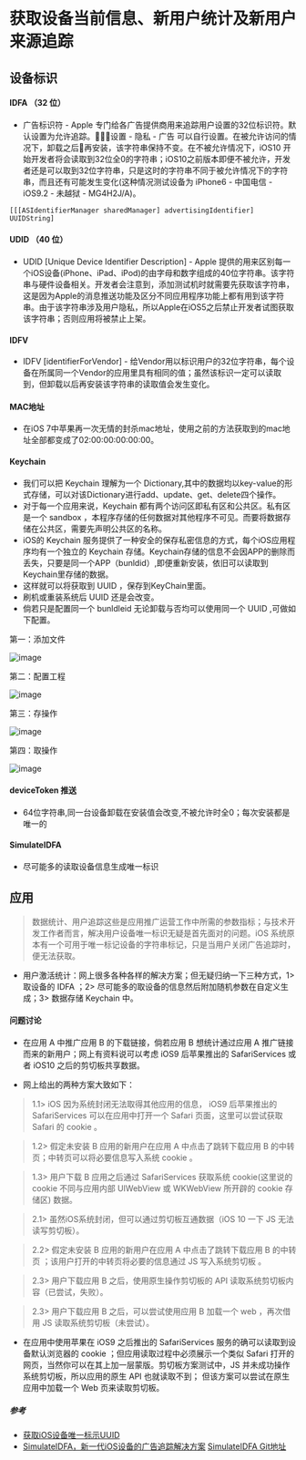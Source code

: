 # 获取设备当前信息、新用户统计及新用户来源追踪

## 设备标识
#### IDFA （32 位）

*  广告标识符 - Apple 专门给各广告提供商用来追踪用户设置的32位标识符。默认设置为允许追踪。设置 - 隐私 - 广告 可以自行设置。在被允许访问的情况下，卸载之后再安装，该字符串保持不变。在不被允许情况下，iOS10 开始开发者将会读取到32位全0的字符串；iOS10之前版本即便不被允许，开发者还是可以取到32位字符串，只是这时的字符串不同于被允许情况下的字符串，而且还有可能发生变化(这种情况测试设备为 iPhone6 - 中国电信 - iOS9.2 - 未越狱 - MG4H2J/A)。

```
[[[ASIdentifierManager sharedManager] advertisingIdentifier] UUIDString]
```

#### UDID （40 位）

* UDID [Unique Device Identifier Description] - Apple 提供的用来区别每一个iOS设备(iPhone、iPad、iPod)的由字母和数字组成的40位字符串。该字符串与硬件设备相关。开发者会注意到，添加测试机时就需要先获取该字符串，这是因为Apple的消息推送功能及区分不同应用程序功能上都有用到该字符串。由于该字符串涉及用户隐私，所以Apple在iOS5之后禁止开发者试图获取该字符串；否则应用将被禁止上架。

#### IDFV

* IDFV [identifierForVendor] - 给Vendor用以标识用户的32位字符串，每个设备在所属同一个Vendor的应用里具有相同的值；虽然该标识一定可以读取到，但卸载以后再安装该字符串的读取值会发生变化。

#### MAC地址

* 在iOS 7中苹果再一次无情的封杀mac地址，使用之前的方法获取到的mac地址全部都变成了02:00:00:00:00:00。

#### Keychain

* 我们可以把 Keychain 理解为一个 Dictionary,其中的数据均以key-value的形式存储，可以对该Dictionary进行add、update、get、delete四个操作。
* 对于每一个应用来说，Keychain 都有两个访问区即私有区和公共区。私有区是一个 sandbox ，本程序存储的任何数据对其他程序不可见。而要将数据存储在公共区，需要先声明公共区的名称。
* iOS的 Keychain 服务提供了一种安全的保存私密信息的方式，每个iOS应用程序均有一个独立的 Keychain 存储。Keychain存储的信息不会因APP的删除而丢失，只要是同一个APP（bunldid）,即便重新安装，依旧可以读取到Keychain里存储的数据。
* 这样就可以将获取到 UUID ，保存到KeyChain里面。
* 刷机或重装系统后 UUID 还是会改变。
* 倘若只是配置同一个 bunldleid 无论卸载与否均可以使用同一个 UUID ,可做如下配置。


第一：添加文件

![image](https://github.com/itwyhuaing/OC-WYH/blob/master/GainRelativeInfo/image/img1.png)



第二：配置工程

![image](https://github.com/itwyhuaing/OC-WYH/blob/master/GainRelativeInfo/image/img2.png)



第三：存操作

![image](https://github.com/itwyhuaing/OC-WYH/blob/master/GainRelativeInfo/image/img3.png)



第四：取操作

![image](https://github.com/itwyhuaing/OC-WYH/blob/master/GainRelativeInfo/image/img4.png)


#### deviceToken 推送
* 64位字符串,同一台设备卸载在安装值会改变,不被允许时全0；每次安装都是唯一的

#### SimulateIDFA
* 尽可能多的读取设备信息生成唯一标识

## 应用

> 数据统计、用户追踪这些是应用推广运营工作中所需的参数指标；与技术开发工作者而言，解决用户设备唯一标识无疑是首先面对的问题。iOS 系统原本有一个可用于唯一标记设备的字符串标记，只是当用户关闭广告追踪时，便无法获取。

* 用户激活统计：网上很多各种各样的解决方案；但无疑归纳一下三种方式，1> 取设备的 IDFA ；2> 尽可能多的取设备的信息然后附加随机参数在自定义生成；3> 数据存储 Keychain 中。

#### 问题讨论

* 在应用 A 中推广应用 B 的下载链接，倘若应用 B 想统计通过应用 A 推广链接而来的新用户；网上有资料说可以考虑 iOS9 后苹果推出的 SafariServices 或者 iOS10 之后的剪切板共享数据。

* 网上给出的两种方案大致如下：

> 1.1>  iOS 因为系统封闭无法取得其他应用的信息， iOS9 后苹果推出的 SafariServices 可以在应用中打开一个 Safari 页面，这里可以尝试获取 Safari 的 cookie 。

> 1.2> 假定未安装 B 应用的新用户在应用 A 中点击了跳转下载应用 B 的中转页；中转页可以将必要信息写入系统 cookie 。

> 1.3> 用户下载 B 应用之后通过 SafariServices 获取系统 cookie(这里说的 cookie 不同与应用内部 UIWebView 或 WKWebView 所开辟的 cookie 存储区) 数据。



> 2.1> 虽然iOS系统封闭，但可以通过剪切板互通数据（iOS 10 一下 JS 无法读写剪切板）。

> 2.2>  假定未安装 B 应用的新用户在应用 A 中点击了跳转下载应用 B 的中转页 ；该用户打开的中转页将必要的信息通过 JS 写入系统剪切板 。

> 2.3> 用户下载应用 B 之后，使用原生操作剪切板的 API 读取系统剪切板内容（已尝试，失败）。

> 2.3> 用户下载应用 B 之后，可以尝试使用应用 B 加载一个 web ，再次借用 JS 读取系统剪切板（未尝试）。

* 在应用中使用苹果在 iOS9 之后推出的 SafariServices 服务的确可以读取到设备默认浏览器的 cookie ；但应用读取过程中必须展示一个类似 Safari 打开的网页，当然你可以在其上加一层蒙版。剪切板方案测试中，JS 并未成功操作系统剪切板，所以应用的原生 API 也就读取不到； 但该方案可以尝试在原生应用中加载一个 Web 页来读取剪切板。

##### 参考
* [获取iOS设备唯一标示UUID](http://www.jianshu.com/p/2741f0124cd3)
* [SimulateIDFA，新一代iOS设备的广告追踪解决方案](http://www.cocoachina.com/industry/20161014/17761.html) [SimulateIDFA Git地址](https://github.com/youmi/SimulateIDFA.git)
